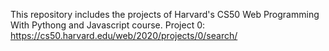 This repository includes the projects of Harvard's CS50 Web Programming With Pythong and Javascript course. 
Project 0: https://cs50.harvard.edu/web/2020/projects/0/search/
